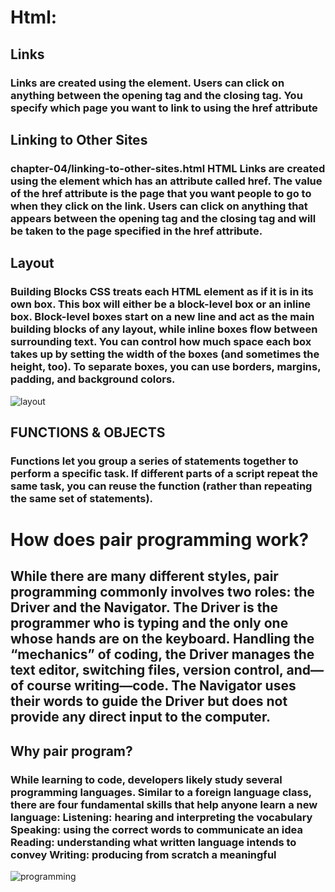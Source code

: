# Html:
## Links
### Links are created using the <a> element. Users can click on anything between the opening <a> tag and the closing </a> tag. You specify which page you want to link to using the href attribute

## Linking to Other Sites
### <a> chapter-04/linking-to-other-sites.html HTML Links are created using the <a> element which has an attribute called href. The value of the href attribute is the page that you want people to go to when they click on the link. Users can click on anything that appears between the opening <a> tag and the closing </a> tag and will be taken to the page specified in the href attribute.

## Layout
### Building Blocks CSS treats each HTML element as if it is in its own box. This box will either be a block-level box or an inline box. Block-level boxes start on a new line and act as the main building blocks of any layout, while inline boxes flow between surrounding text. You can control how much space each box takes up by setting the width of the boxes (and sometimes the height, too). To separate boxes, you can use borders, margins, padding, and background colors.

![layout](https://media.geeksforgeeks.org/wp-content/uploads/layout.png)

## FUNCTIONS & OBJECTS
### Functions let you group a series of statements together to perform a specific task. If different parts of a script repeat the same task, you can reuse the function (rather than repeating the same set of statements). 

# How does pair programming work?
## While there are many different styles, pair programming commonly involves two roles: the Driver and the Navigator. The Driver is the programmer who is typing and the only one whose hands are on the keyboard. Handling the “mechanics” of coding, the Driver manages the text editor, switching files, version control, and—of course writing—code. The Navigator uses their words to guide the Driver but does not provide any direct input to the computer. 

## Why pair program?
### While learning to code, developers likely study several programming languages. Similar to a foreign language class, there are four fundamental skills that help anyone learn a new language: Listening: hearing and interpreting the vocabulary Speaking: using the correct words to communicate an idea Reading: understanding what written language intends to convey Writing: producing from scratch a meaningful

![programming](https://cdn.britannica.com/30/199930-131-B3D1D347/computer.jpg)